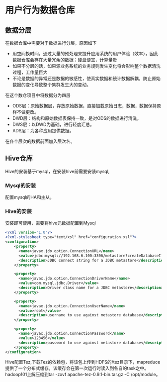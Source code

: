 # 用户行为数据仓库

## 数据分层
在数据仓库中需要对于数据进行分层，原因如下
- 用空间换时间，通过大量的预处理来提升应用系统的用户体验（效率），因此数据仓库会存在大量冗余的数据；硬盘便宜，计算量贵
- 如果不分层的话，如果源业务系统的业务规则发生变化将会影响整个数据清洗过程，工作量巨大
- 不论是数据的异常还是数据的敏感性，使真实数据和统计数据解耦，防止原始数据的变化导致整个集群发生大的变动。  

在这个数仓项目中将数据分为四层
- ODS层：原始数据层，存放原始数据，直接加载原始日志，数据，数据保持原样不做更改。
- DWD层：结构和原始数据表保持一致，是对ODS的数据进行清洗。
- DWS层：以DWD为基础，进行轻度汇总。
- ADS层：为各种应用提供数据。

在各个层次的数据前面加入层次名。

## Hive仓库
Hive的安装基于mysql，在安装hive前需要安装mysql,
### Mysql的安装

配置mysql的HA和主从。

### Hive的安装

安装即可使用，需要将hive元数据配置到Mysql
```xml
<?xml version="1.0"?>
<?xml-stylesheet type="text/xsl" href="configuration.xsl"?>
<configuration>
	<property>
	  <name>javax.jdo.option.ConnectionURL</name>
	  <value>jdbc:mysql://192.168.6.100:3306/metastore?createDatabaseIfNotExist=true</value>
	  <description>JDBC connect string for a JDBC metastore</description>
	</property>

	<property>
	  <name>javax.jdo.option.ConnectionDriverName</name>
	  <value>com.mysql.jdbc.Driver</value>
	  <description>Driver class name for a JDBC metastore</description>
	</property>

	<property>
	  <name>javax.jdo.option.ConnectionUserName</name>
	  <value>root</value>
	  <description>username to use against metastore database</description>
	</property>

	<property>
	  <name>javax.jdo.option.ConnectionPassword</name>
	  <value>123456</value>
	  <description>password to use against metastore database</description>
	</property>
</configuration>
```

Hive配置Tez,下载Tez的依赖包，将该包上传到HDFS的/tez目录下，mapreduce提供了一个分布式缓存，该缓存会在第一次运行时读入到各自的task之中。hadoop101上解压缩到tar -zxvf apache-tez-0.9.1-bin.tar.gz -C /opt/module。

